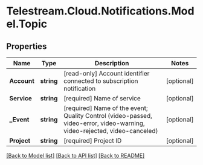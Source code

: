 # Telestream.Cloud.Notifications.Model.Topic
## Properties

Name | Type | Description | Notes
------------ | ------------- | ------------- | -------------
**Account** | **string** | [read-only] Account identifier connected to subscription notification  | [optional] 
**Service** | **string** | [required] Name of service  | [optional] 
**_Event** | **string** | [required] Name of the event;  Quality Control (video-passed,  video-error,  video-warning,  video-rejected,  video-canceled)  | [optional] 
**Project** | **string** | [required] Project ID  | [optional] 

[[Back to Model list]](../README.md#documentation-for-models) [[Back to API list]](../README.md#documentation-for-api-endpoints) [[Back to README]](../README.md)


